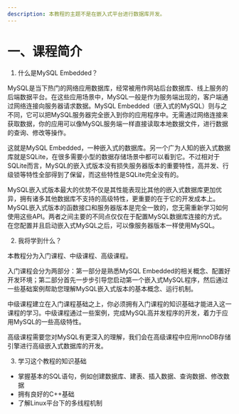 ```yaml
---
description: 本教程的主题不是在嵌入式平台进行数据库开发。
---
```


# 一、课程简介



1. 什么是MySQL Embedded？

MySQL是当下热门的网络应用数据库，经常被用作网站后台数据库、线上服务的后端数据平台。在这些应用场景中，MySQL一般是作为服务端出现的，客户端通过网络连接向服务器请求数据。MySQL Embedded（嵌入式的MySQL）则与之不同，它可以把MySQL服务器完全嵌入到你的应用程序中。无需通过网络连接来获取数据，你的应用可以像MySQL服务端一样直接读取本地数据文件，进行数据的查询、修改等操作。

这就是MySQL Embedded，一种嵌入式的数据库。另一个广为人知的嵌入式数据库就是SQLite，在很多需要小型的数据存储场景中都可以看到它。不过相对于SQLite而言，MySQL的嵌入式版本没有损失服务器版本的重要特性，高并发、行级锁等特性全部得到了保留，而这些特性是SQLite完全没有的。

MySQL嵌入式版本最大的优势不仅是其性能表现比其他的嵌入式数据库更加优异，拥有诸多其他数据库不支持的高级特性，更重要的在于它的开发成本上。MySQL嵌入式版本的函数接口和服务器版本是完全一致的，您无需重新学习如何使用这些API。两者之间主要的不同点仅仅在于配置MySQL数据库连接的方式。在您配置并且启动嵌入式MySQL之后，可以像服务器版本一样使用MySQL。

2. 我将学到什么？

本教程分为入门课程、中级课程、高级课程。

入门课程会分为两部分：第一部分是熟悉MySQL Embedded的相关概念、配置好开发环境；第二部分首先一步步引导您启动第一个嵌入式MySQL程序，然后通过一些基础案例帮助您理解MySQL嵌入式版本的基本概念、运行机制。

中级课程建立在入门课程基础之上，你必须拥有入门课程的知识基础才能进入这一课程的学习。中级课程通过一些案例，完成MySQL高并发程序的开发，着力于应用MySQL的一些高级特性。

高级课程需要您对MySQL有更深入的理解，我们会在高级课程中应用InnoDB存储引擎进行高级嵌入式数据库的开发。

3. 学习这个教程的知识基础

* 掌握基本的SQL语句，例如创建数据库、建表、插入数据、查询数据、修改数据
* 拥有良好的C++基础
* 了解Linux平台下的多线程机制

